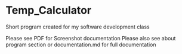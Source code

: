 # Temp_Calculator
Short program created for my software development class


Please see PDF for Screenshot documentation
Please also see about program section or documentation.md for full documentation
